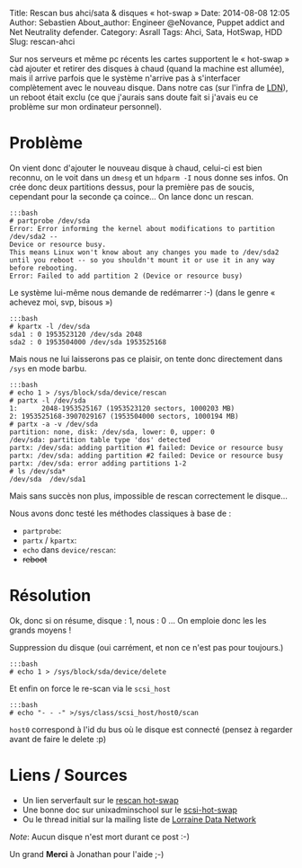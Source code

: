 Title: Rescan bus ahci/sata & disques « hot-swap »
Date: 2014-08-08 12:05
Author: Sebastien
About_author: Engineer @eNovance, Puppet addict and Net Neutrality defender.
Category: Asrall
Tags: Ahci, Sata, HotSwap, HDD
Slug: rescan-ahci

Sur nos serveurs et même pc récents les cartes supportent le « hot-swap » càd ajouter et retirer des disques à chaud (quand la machine est allumée), mais il arrive parfois que le système n'arrive pas à s'interfacer complètement avec le nouveau disque. Dans notre cas (sur l'infra de [LDN](http://ldn-fai.net/)), un reboot était exclu (ce que j'aurais sans doute fait si j'avais eu ce problème sur mon ordinateur personnel).

# Problème

On vient donc d'ajouter le nouveau disque à chaud, celui-ci est bien reconnu, on le voit dans un `dmesg` et un `hdparm -I` nous donne ses infos. On crée donc deux partitions dessus, pour la première pas de soucis, cependant pour la seconde ça coince… On lance donc un rescan.

    :::bash
    # partprobe /dev/sda
    Error: Error informing the kernel about modifications to partition /dev/sda2 --
    Device or resource busy.
    This means Linux won't know about any changes you made to /dev/sda2 until you reboot -- so you shouldn't mount it or use it in any way before rebooting.
    Error: Failed to add partition 2 (Device or resource busy)

Le système lui-même nous demande de redémarrer :-) (dans le genre « achevez moi, svp, bisous »)

    :::bash
    # kpartx -l /dev/sda
    sda1 : 0 1953523120 /dev/sda 2048
    sda2 : 0 1953504000 /dev/sda 1953525168

Mais nous ne lui laisserons pas ce plaisir, on tente donc directement dans `/sys` en mode barbu.

    :::bash
    # echo 1 > /sys/block/sda/device/rescan
    # partx -l /dev/sda
    1:      2048-1953525167 (1953523120 sectors, 1000203 MB)
    2: 1953525168-3907029167 (1953504000 sectors, 1000194 MB)
    # partx -a -v /dev/sda
    partition: none, disk: /dev/sda, lower: 0, upper: 0
    /dev/sda: partition table type 'dos' detected
    partx: /dev/sda: adding partition #1 failed: Device or resource busy
    partx: /dev/sda: adding partition #2 failed: Device or resource busy
    partx: /dev/sda: error adding partitions 1-2
    # ls /dev/sda*
    /dev/sda  /dev/sda1

Mais sans succès non plus, impossible de rescan correctement le disque…

Nous avons donc testé les méthodes classiques à base de :

* `partprobe`:
* `partx` / `kpartx`:
* `echo` dans `device/rescan`:
* <s>reboot</s>

# Résolution

Ok, donc si on résume, disque : 1, nous : 0 … On emploie donc les les grands moyens !

Suppression du disque (oui carrément, et non ce n'est pas pour toujours.)

    :::bash
    # echo 1 > /sys/block/sda/device/delete

Et enfin on force le re-scan via le `scsi_host`

    :::bash
    # echo "- - -" >/sys/class/scsi_host/host0/scan

`host0` correspond à l'id du bus où le disque est connecté (pensez à regarder avant de faire le delete :p)

# Liens / Sources

* Un lien serverfault sur le [rescan hot-swap](http://serverfault.com/questions/5336/how-do-i-make-linux-recognize-a-new-sata-dev-sda-drive-i-hot-swapped-in-without)
* Une bonne doc sur unixadminschool sur le [scsi-hot-swap](http://unixadminschool.com/blog/2011/05/linux-dynamically-addremove-scsi-from-linux/)
* Ou le thread initial sur la mailing liste de [Lorraine Data Network](http://listes.ldn-fai.net/pipermail/benevoles/2014-August/001855.html)

_Note_: Aucun disque n'est mort durant ce post :-)


Un grand **Merci** à Jonathan pour l'aide ;-)
